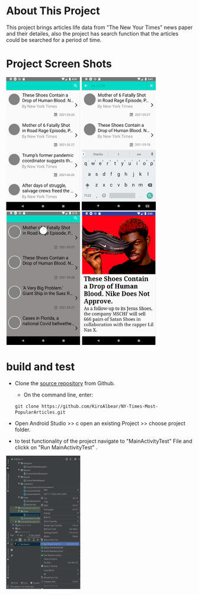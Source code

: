# About This Project
This project brings articles life data from "The New Your Times" news paper and their detailes, also the project has search function that the articles could be searched for a period of time.


# Project Screen Shots
<span align="center"><img width="200px" height="360px" src="docs/Images/mainScreen.png"></span>
<span align="center"><img width="200px" height="360px" src="docs/Images/searchFunctionScreen.png"></span>
<span align="center"><img width="200px" height="360px" src="docs/Images/swipeToRefreshScreen.png"></span>
<span align="center"><img width="200px" height="360px" src="docs/Images/detailesScreen.png"></span>

# build and test

* Clone the [source repository](https://github.com/KiroAlbear/NY-Times-Most-PopularArticles.git) from Github. 
    * On the command line, enter:
    ````
    git clone https://github.com/KiroAlbear/NY-Times-Most-PopularArticles.git
    ````
* Open Android Studio >> c open an existing Project >> choose project folder.

* to test functionality of the project navigate to "MainActivityTest" File and clickk on "Run MainActivityTest" .

 <span align="center"><img width="200px" height="360px" src="docs/Images/TestScreen.png"></span>




